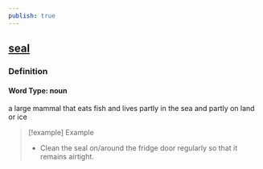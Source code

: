 ```yaml
---
publish: true
---
```


## [seal](https://dictionary.cambridge.org/dictionary/english/seal)

### Definition
#### Word Type: noun
a large mammal that eats fish and lives partly in the sea and partly on land or ice

>[!example] Example
> - Clean the seal on/around the fridge door regularly so that it remains airtight.

